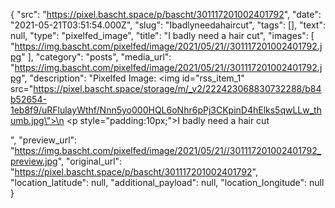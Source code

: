 {
  "src": "https://pixel.bascht.space/p/bascht/301117201002401792",
  "date": "2021-05-21T03:51:54.000Z",
  "slug": "Ibadlyneedahaircut",
  "tags": [],
  "text": null,
  "type": "pixelfed_image",
  "title": "I badly need a hair cut",
  "images": [
    "https://img.bascht.com/pixelfed/image/2021/05/21//301117201002401792.jpg"
  ],
  "category": "posts",
  "media_url": "https://img.bascht.com/pixelfed/image/2021/05/21//301117201002401792.jpg",
  "description": "Pixelfed Image: <img id=\"rss_item_1\" src=\"https://pixel.bascht.space/storage/m/_v2/222423068830732288/b84b52654-1eb8f9/uRFlulayWthf/Nnn5yo000HQL6oNhr6pPj3CKpinD4hElks5qwLLw_thumb.jpg\">\n            <p style=\"padding:10px;\">I badly need a hair cut</p>",
  "preview_url": "https://img.bascht.com/pixelfed/image/2021/05/21//301117201002401792_preview.jpg",
  "original_url": "https://pixel.bascht.space/p/bascht/301117201002401792",
  "location_latitude": null,
  "additional_payload": null,
  "location_longitude": null
}